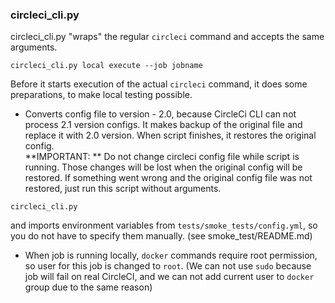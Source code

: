 ### circleci_cli.py

circleci_cli.py "wraps" the regular `circleci` command and accepts the same arguments.

```
circleci_cli.py local execute --job jobname
```

Before it starts execution of the actual `circleci` command, it does some preparations, to make local testing possible.
* Converts config file to version - 2.0, because CircleCi CLI can not process 2.1 version configs.
It makes backup of the original file and replace it with 2.0 version. When script finishes, it restores the original config. \
**IMPORTANT: ** Do not change circleci config file while script is running.
 Those changes will be lost when the original config will be restored.
 If something went wrong and the original config file was not restored, just run this script without arguments.
 ```
circleci_cli.py
```
and imports environment variables from `tests/smoke_tests/config.yml`, so you do not have to specify them manually. (see smoke_test/README.md)
* When job is running locally, `docker` commands require root permission, so user for this job is changed to `root`.
 (We can not use `sudo` because job will fail on real CircleCI,
 and we can not add current user to `docker` group due to the same reason)